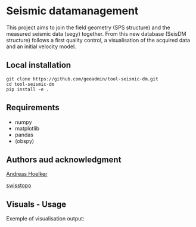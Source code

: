 # Seismic datamanagement
This project aims to join the field geometry (SPS structure) and the measured seismic data (segy) together. 
From this new database (SeisDM structure) follows a first quality control, a visualisation of the acquired data and an initial velocity model.

## Local installation 
```
git clone https://github.com/geoadmin/tool-seismic-dm.git
cd tool-seismic-dm
pip install -e .
```

## Requirements
- numpy 
- matplotlib
- pandas
- (obspy)

## Authors aud acknowledgment 
[Andreas Hoelker](andreas.hoelker@geophytec.com)

[swisstopo](https://www.swisstopo.admin.ch/)

## Visuals - Usage
Exemple of visualisation output:



